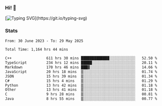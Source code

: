### Hi!  👋

[![Typing SVG](https://readme-typing-svg.herokuapp.com?font=Fira+Code&pause=1000&width=435&lines=Hello!+I'm+Texiwustion.)](https://git.io/typing-svg)

### Stats

<!--START_SECTION:waka-->

```txt
From: 30 June 2023 - To: 29 May 2025

Total Time: 1,164 hrs 44 mins

C++                611 hrs 30 mins █████████████░░░░░░░░░░░░   52.50 %
TypeScript         234 hrs 12 mins █████░░░░░░░░░░░░░░░░░░░░   20.11 %
Markdown           170 hrs 46 mins ███▓░░░░░░░░░░░░░░░░░░░░░   14.66 %
JavaScript         20 hrs 18 mins  ▒░░░░░░░░░░░░░░░░░░░░░░░░   01.74 %
JSON               15 hrs 39 mins  ▒░░░░░░░░░░░░░░░░░░░░░░░░   01.34 %
C#                 15 hrs 4 mins   ▒░░░░░░░░░░░░░░░░░░░░░░░░   01.29 %
Python             13 hrs 42 mins  ▒░░░░░░░░░░░░░░░░░░░░░░░░   01.18 %
Other              13 hrs 41 mins  ▒░░░░░░░░░░░░░░░░░░░░░░░░   01.18 %
C                  9 hrs 28 mins   ▒░░░░░░░░░░░░░░░░░░░░░░░░   00.81 %
Java               8 hrs 55 mins   ▒░░░░░░░░░░░░░░░░░░░░░░░░   00.77 %
```

<!--END_SECTION:waka-->
